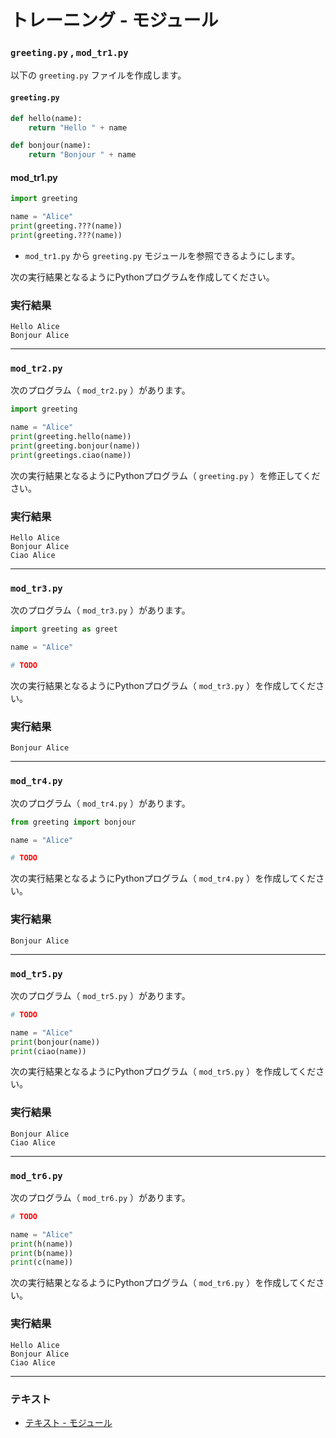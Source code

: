 # トレーニング - モジュール

### `greeting.py` , `mod_tr1.py`

以下の `greeting.py` ファイルを作成します。

#### `greeting.py`

``` python
def hello(name):
    return "Hello " + name

def bonjour(name):
    return "Bonjour " + name
```

#### mod_tr1.py

``` python
import greeting

name = "Alice"
print(greeting.???(name))
print(greeting.???(name))
```

* `mod_tr1.py` から `greeting.py` モジュールを参照できるようにします。

次の実行結果となるようにPythonプログラムを作成してください。

### 実行結果

``` 
Hello Alice
Bonjour Alice
```

---

### `mod_tr2.py`

次のプログラム（ `mod_tr2.py` ）があります。

``` python
import greeting

name = "Alice"
print(greeting.hello(name))
print(greeting.bonjour(name))
print(greetings.ciao(name))
```

次の実行結果となるようにPythonプログラム（ `greeting.py` ）を修正してください。

### 実行結果

``` 
Hello Alice
Bonjour Alice
Ciao Alice
```

---

### `mod_tr3.py`

次のプログラム（ `mod_tr3.py` ）があります。

``` python
import greeting as greet

name = "Alice"

# TODO
```

次の実行結果となるようにPythonプログラム（ `mod_tr3.py` ）を作成してください。

### 実行結果

``` 
Bonjour Alice
```

---

### `mod_tr4.py`

次のプログラム（ `mod_tr4.py` ）があります。

``` python
from greeting import bonjour

name = "Alice"

# TODO
```

次の実行結果となるようにPythonプログラム（ `mod_tr4.py` ）を作成してください。

### 実行結果

``` 
Bonjour Alice
```

---

### `mod_tr5.py`

次のプログラム（ `mod_tr5.py` ）があります。

``` python
# TODO

name = "Alice"
print(bonjour(name))
print(ciao(name))
```

次の実行結果となるようにPythonプログラム（ `mod_tr5.py` ）を作成してください。

### 実行結果

``` 
Bonjour Alice
Ciao Alice
```

---

### `mod_tr6.py`

次のプログラム（ `mod_tr6.py` ）があります。

``` python
# TODO

name = "Alice"
print(h(name))
print(b(name))
print(c(name))
```

次の実行結果となるようにPythonプログラム（ `mod_tr6.py` ）を作成してください。

### 実行結果

``` 
Hello Alice
Bonjour Alice
Ciao Alice
```

---

### テキスト

* [テキスト - モジュール](../text/13_basic.md)
